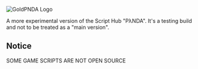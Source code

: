 ![GoldPNDA Logo](https://i.imgur.com/4knuCku.png)

A more experimental version of the Script Hub "PλNDA". It's a testing build and not to be treated as a "main version".

## Notice
SOME GAME SCRIPTS ARE NOT OPEN SOURCE
